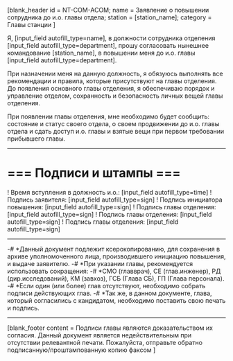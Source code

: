 [blank_header
id = NT-COM-ACOM;
name = Заявление о повышении сотрудника до и.о. главы отдела;
station = [station_name];
category = Главы станции
]

Я, [input_field autofill_type=name], в должности сотрудника отделения [input_field autofill_type=department], прошу согласовать нынешнее командование [station_name], в повышении меня до и.о. главы [input_field autofill_type=department].

При назначении меня на данную должность, я обязуюсь выполнять все рекомендации и правила, которые присутствуют на главы отделения. До появления основного главы отделения, я обеспечиваю порядок и управление отделом, сохранность и безопасность личных вещей главы отделения.

При появлении главы отделения, мне необходимо будет сообщить: состояние и статус своего отдела, о своем продвижении до и.о. главы отдела и сдать доступ и.о. главы и взятые вещи при первом требовании прибывшего главы.

---

# === Подписи и штампы ===

! Время вступления в должность и.о.: [input_field autofill_type=time]
! Подпись заявителя: [input_field autofill_type=sign]
! Подпись инициатора повышения: [input_field autofill_type=sign]
! Подпись главы отделения: [input_field autofill_type=sign]
! Подпись главы отделения: [input_field autofill_type=sign]
! Подпись главы отделения: [input_field autofill_type=sign]

---

-# *Данный документ подлежит ксерокопированию, для сохранения в архиве уполномоченного лица, производившего инициацию повышения, и выдаче заявителю.
-# *При указании главы, рекомендуется использовать сокращения:
-# *СМО (главврач), СЕ (глав.инженер), РД (дир.исследований), КМ (завхоз), ГСБ (Глава СБ), ГП (Глава персонала).
-# *Если один (или более) глав отсутствуют, необходимо собрать подписи действующих глав.
-# *Так же, в данном документе, глава, который согласились с кандидатом, необходимо поставить свою печать и подпись.

---

[blank_footer
content = Подписи главы являются доказательством их согласия.
Данный документ является недействительным при отсутствии релевантной печати.
Пожалуйста, отправьте обратно подписанную/проштампованную копию факсом
]
